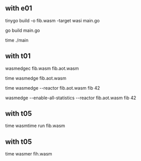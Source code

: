## with e01

tinygo build -o fib.wasm -target wasi main.go

go build main.go

time ./main

## with t01

wasmedgec fib.wasm fib.aot.wasm

time wasmedge fib.aot.wasm

time wasmedge --reactor fib.aot.wasm fib 42

wasmedge --enable-all-statistics --reactor fib.aot.wasm fib 42

## with t05

time wasmtime run fib.wasm

## with t05

time wasmer fih.wasm